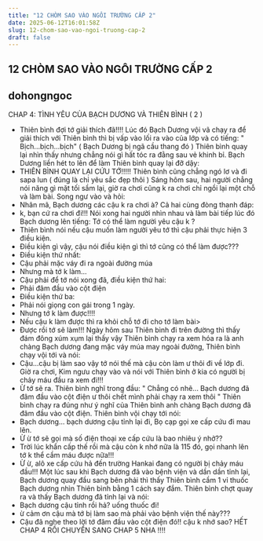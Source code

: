 ```yaml
---
title: "12 CHÒM SAO VÀO NGÔI TRƯỜNG CẤP 2"
date: 2025-06-12T16:01:58Z
slug: 12-chom-sao-vao-ngoi-truong-cap-2
draft: false
---
```


## 12 CHÒM SAO VÀO NGÔI TRƯỜNG CẤP 2

## dohongngoc

CHAP 4: TÌNH YÊU CỦA BẠCH DƯƠNG VÀ THIÊN BÌNH ( 2 )
- Thiên bình đợi tớ giải thích đã!!!!
Lúc đó Bạch Dương vội vã chạy ra để giải thích với Thiên bình thì bị vấp vào lối ra vào của lớp và có tiếng:
                                        " Bịch...bịch...bịch" ( Bạch Dương bị ngã cầu thang đó )
Thiên bình quay lại nhìn thấy nhưng chẳng nói gì hất tóc ra đằng sau vẻ khinh bỉ. Bạch Dương liền hét to lên để làm Thiên bình quay lại đỡ dậy:
- THIÊN BÌNH QUAY LẠI CỨU TỚ!!!!!
Thiên bình cũng chẳng ngó lơ và đi sapa lun ( đúng là chỉ yêu sắc đẹp thôi )
Sáng hôm sau, hai người chẳng nói năng gì mặt tối sầm lại, giờ ra chơi cũng k ra chơi chỉ ngồi lại một chỗ và làm bài.
Song ngư vào và hỏi:
- Nhân mã, Bạch dương các cậu k ra chơi à?
Cả hai cùng đòng thanh đáp:
- k, bạn cứ ra chơi đi!!!
Nói xong hai người nhìn nhau và làm bài tiếp lúc đó Bạch dương lên tiếng:
Tớ có thể làm người yêu cậu k ?
- Thiên bình nói nếu cậu muốn làm người yêu tớ thì cậu phải thực hiện 3 điều kiện.
- Điều kiện gì vậy, cậu nói điều kiện gì thì tớ cũng có thể làm được???
- Điều kiện thứ nhất:
- Cậu phải mặc váy đi ra ngoài đường múa
- Nhưng mà tớ k làm...
- Cậu phải để tớ nói xong đã, điều kiện thứ hai:
- Phải đâm đầu vào cột điện
- Điều kiện thứ ba:
- Phải nói giọng con gái trong 1 ngày.
- Nhưng tớ k làm được!!!!
- Nếu cậu k làm được thì ra khỏi chỗ tớ đi cho tớ làm bài>
- Được rồi tớ sẽ làm!!!
Ngày hôm sau Thiên bình đi trên đường thì thấy đám đông xúm xụm lại thấy vậy Thiên bình chạy ra xem hóa ra là anh chàng Bạch dương đang mặc váy múa may ngoài đường, Thiên bình chạy vội tới và nói:
- Cậu...cậu bị làm sao vậy tớ nói thế mà cậu còn làm ư thôi đi về lớp đi.
Giờ ra chơi, Kim ngưu chạy vào và nói với Thiên bình ở kia có người bị chảy máu đầu ra xem đi!!!
- Ừ tớ sẽ ra.
Thiên bình nghĩ trong đầu:
 " Chẳng có nhẽ... Bạch dương đã đâm đầu vào cột điện ư thôi chết mình phải chạy ra xem thôi "
Thiên bình chạy ra đúng như ý nghĩ của Thiên bình anh chàng Bạch dương đã đâm đầu vào cột điện.
Thiên bình vội chạy tới nói:
- Bạch dương... bạch dương cậu tỉnh lại đi, Bọ cạp gọi xe cấp cứu đi mau lên.
- Ừ ừ tớ sẽ gọi mà số điện thoại xe cấp cứu là bao nhiêu ý nhở??
- Trời lúc khẩn cấp thế rồi mà cậu còn k nhớ nữa là 115 đó, gọi nhanh lên tớ k thể cầm máu được nữa!!!
- Ừ ừ, alô xe cấp cứu hả đến trường Hankai đang có người bị chảy máu đầu!!!
Một lúc sau khi Bạch dương đã vào bệnh viện và dần dần tỉnh lại, Bạch dương quay đầu sang bên phải thì thấy Thiên bình cầm 1 vỉ thuốc Bạch dương nhìn Thiên bình bằng 1 cách say đắm.
Thiên bình chợt quay ra và thấy Bạch dương đã tỉnh lại và nói:
- Bạch dương cậu tỉnh rồi hả? uống thuốc đi!
- ừ cảm ơn cậu mà tớ bị làm sao mà phải vào bệnh viện thế này???
- Cậu đã nghe theo lời tớ đâm đầu vào cột điện đó!! cậu k nhớ sao?
                                                   HẾT CHAP 4 RỒI CHUYỂN SANG CHAP 5 NHA !!!!